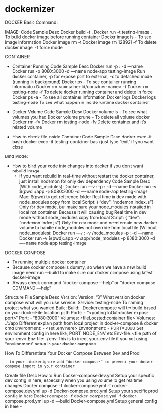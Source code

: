 # dockernizer
DOCKER Basic Command:

IMAGE:
Code	Sample	Desc
Docker build -t <image-name> .	 Docker run -t testing-image .	To build docker image before running container
Docker image ls	- 	To see image information
Docker image rm <image-id> -f	Docker image rm 128921 -f	To delete docker image, -f force mode


CONTAINER
- Container Running
Code	Sample	Desc
Docker run -p <port machine>:<port docker> -d —name <container-name> <docker-image-name>	Docker run -p 8080:3000 -d —name node-app testing-image	Run docker container, -p for expose port to external, -d to detached mode (running in background)
Docker ps	-	To see container running information
Docker rm <container-id/container-name> -f	Docker rm testing-node -f	To delete docker running container and delete in force
Docker ps -a	-	To see all container information
Docker logs <docker-name>	Docker logs testing-node	To see what happen in inside runtime docker container
		


- Docker Volume
Code	Sample	Desc
Docker volume ls	-	To see what volumes you had
Docker volume prune	-	To delete all volume docker
Docker rm <container-name> -fv	Docker rm testing-node -fv	Delete container and it’s related volume

- How to check file inside Container
Code	Sample	Desc
docker exec -it <container-name> bash	docker exec -it testing-container bash	just type “exit” if you want close 

Bind Mode:

- How to bind your code into changes into docker if you don’t want rebuild image
    - If you want rebuild in real-time without restart the docker container, just install nodemon for only dev dependency
Code	Sample	Desc
(With node_modules): Docker run —v <pathFolderLocation>:<pathFolderContainer> -p <port machine>:<port docker> -d —name <container-name> <docker-image-name>	Docker run -v $(pwd):/app -p 8080:3000 -d —-name node-app testing-image	Mac: $(pwd) to get reference folder
Real time in dev mode with node_modules copy from local	Script: { “dev”: “nodemon index.js”}	Only for dev mode, but make sure your node_modules installed in local not container. Because it will causing bug
Real time in dev mode without node_modules copy from local	Script: { “dev”: “nodemon index.js”}	Only for dev mode and need create new docker volume to handle node_modules not override from local file
(Without node_modules): Docker run —v <pathFolderLocation>:<pathFolderContainer> -v <pathFolderContainer>/node_modules -p <port machine>:<port docker> -d —name <container-name>	Docker run -v $(pwd):/app -v /app/node_modules -p 8080:3000 -d —-name node-app testing-image	

DOCKER COMPOSE
- To running multiple docker container
- Because docker compose is dummy, so when we have a new build image need run —build to make sure our docker compose using latest docker-image
- Always check command “docker compose —help” or “docker compose COMMAND —help”

Structure File	Sample	Desc
Version: <compose version>	Version: “3”	What version docker compose what will you use
service: <project-name>	Service: testing-node	To naming project what you wanted
Build: <path file dockerFile>	Build: .	Docker compose will try build based on your dockerFile location path
Ports: - “<portingToOut:docker expose port>”	Port: - “8080:3000”	
Volumes: <fileLocated:container file>	Volumes: ./:/app	Different explain path from local project in docker-compose & docker cmd
Environment: - <set .env here>	Environtment: - PORT=3000	Set environment config in here like, PORT, NODE_ENV etc
Env-file: <file path of your .env>	Env-file: ./.env	This is to inject your .env file if you not using “environment” setup in your docker compose


How To Differentiate Your Docker Compose Between Dev and Prod

	- in your .dockerignore add “docker-compose*” to prevent your docker-compose import in your container
Create file	Desc	How to Run
Docker-compose.dev.yml	Setup your specific dev config in here, especially when you using volume to get realtime changes	Docker compose -f docker-compose.yml -f docker-compose.dev.yml up -d
Docker-compose.prod.yml	Setup your specific prod config in here	Docker compose -f docker-compose.yml -f docker-compose.prod.yml up -d —build
Docker-compose.yml	Setup general config in here	-












